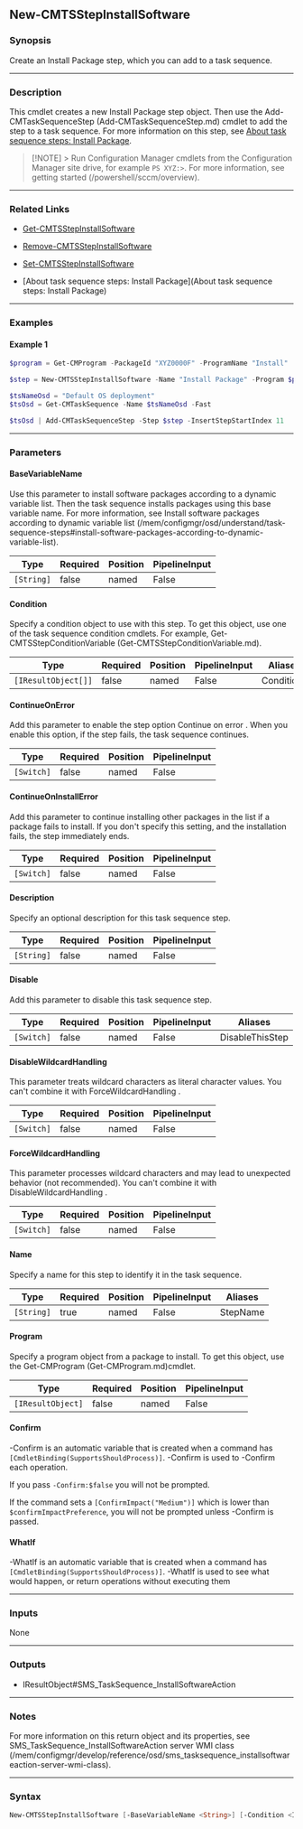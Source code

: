 New-CMTSStepInstallSoftware
---------------------------




### Synopsis
Create an Install Package step, which you can add to a task sequence.



---


### Description

This cmdlet creates a new Install Package step object. Then use the Add-CMTaskSequenceStep (Add-CMTaskSequenceStep.md) cmdlet to add the step to a task sequence. For more information on this step, see [About task sequence steps: Install Package](/mem/configmgr/osd/understand/task-sequence-steps#BKMK_InstallPackage).



> [!NOTE] > Run Configuration Manager cmdlets from the Configuration Manager site drive, for example `PS XYZ:>`. For more information, see getting started (/powershell/sccm/overview).



---


### Related Links
* [Get-CMTSStepInstallSoftware](Get-CMTSStepInstallSoftware)



* [Remove-CMTSStepInstallSoftware](Remove-CMTSStepInstallSoftware)



* [Set-CMTSStepInstallSoftware](Set-CMTSStepInstallSoftware)



* [About task sequence steps: Install Package](About task sequence steps: Install Package)





---


### Examples
#### Example 1
```PowerShell
$program = Get-CMProgram -PackageId "XYZ0000F" -ProgramName "Install"

$step = New-CMTSStepInstallSoftware -Name "Install Package" -Program $program

$tsNameOsd = "Default OS deployment"
$tsOsd = Get-CMTaskSequence -Name $tsNameOsd -Fast

$tsOsd | Add-CMTaskSequenceStep -Step $step -InsertStepStartIndex 11
```



---


### Parameters
#### **BaseVariableName**

Use this parameter to install software packages according to a dynamic variable list. Then the task sequence installs packages using this base variable name. For more information, see Install software packages according to dynamic variable list (/mem/configmgr/osd/understand/task-sequence-steps#install-software-packages-according-to-dynamic-variable-list).






|Type      |Required|Position|PipelineInput|
|----------|--------|--------|-------------|
|`[String]`|false   |named   |False        |



#### **Condition**

Specify a condition object to use with this step. To get this object, use one of the task sequence condition cmdlets. For example, Get-CMTSStepConditionVariable (Get-CMTSStepConditionVariable.md).






|Type               |Required|Position|PipelineInput|Aliases   |
|-------------------|--------|--------|-------------|----------|
|`[IResultObject[]]`|false   |named   |False        |Conditions|



#### **ContinueOnError**

Add this parameter to enable the step option Continue on error . When you enable this option, if the step fails, the task sequence continues.






|Type      |Required|Position|PipelineInput|
|----------|--------|--------|-------------|
|`[Switch]`|false   |named   |False        |



#### **ContinueOnInstallError**

Add this parameter to continue installing other packages in the list if a package fails to install. If you don't specify this setting, and the installation fails, the step immediately ends.






|Type      |Required|Position|PipelineInput|
|----------|--------|--------|-------------|
|`[Switch]`|false   |named   |False        |



#### **Description**

Specify an optional description for this task sequence step.






|Type      |Required|Position|PipelineInput|
|----------|--------|--------|-------------|
|`[String]`|false   |named   |False        |



#### **Disable**

Add this parameter to disable this task sequence step.






|Type      |Required|Position|PipelineInput|Aliases        |
|----------|--------|--------|-------------|---------------|
|`[Switch]`|false   |named   |False        |DisableThisStep|



#### **DisableWildcardHandling**

This parameter treats wildcard characters as literal character values. You can't combine it with ForceWildcardHandling .






|Type      |Required|Position|PipelineInput|
|----------|--------|--------|-------------|
|`[Switch]`|false   |named   |False        |



#### **ForceWildcardHandling**

This parameter processes wildcard characters and may lead to unexpected behavior (not recommended). You can't combine it with DisableWildcardHandling .






|Type      |Required|Position|PipelineInput|
|----------|--------|--------|-------------|
|`[Switch]`|false   |named   |False        |



#### **Name**

Specify a name for this step to identify it in the task sequence.






|Type      |Required|Position|PipelineInput|Aliases |
|----------|--------|--------|-------------|--------|
|`[String]`|true    |named   |False        |StepName|



#### **Program**

Specify a program object from a package to install. To get this object, use the Get-CMProgram (Get-CMProgram.md)cmdlet.






|Type             |Required|Position|PipelineInput|
|-----------------|--------|--------|-------------|
|`[IResultObject]`|false   |named   |False        |



#### **Confirm**
-Confirm is an automatic variable that is created when a command has ```[CmdletBinding(SupportsShouldProcess)]```.
-Confirm is used to -Confirm each operation.

If you pass ```-Confirm:$false``` you will not be prompted.


If the command sets a ```[ConfirmImpact("Medium")]``` which is lower than ```$confirmImpactPreference```, you will not be prompted unless -Confirm is passed.

#### **WhatIf**
-WhatIf is an automatic variable that is created when a command has ```[CmdletBinding(SupportsShouldProcess)]```.
-WhatIf is used to see what would happen, or return operations without executing them


---


### Inputs
None





---


### Outputs
* IResultObject#SMS_TaskSequence_InstallSoftwareAction






---


### Notes
For more information on this return object and its properties, see SMS_TaskSequence_InstallSoftwareAction server WMI class (/mem/configmgr/develop/reference/osd/sms_tasksequence_installsoftwareaction-server-wmi-class).



---


### Syntax
```PowerShell
New-CMTSStepInstallSoftware [-BaseVariableName <String>] [-Condition <IResultObject[]>] [-ContinueOnError] [-ContinueOnInstallError] [-Description <String>] [-Disable] [-DisableWildcardHandling] [-ForceWildcardHandling] -Name <String> [-Program <IResultObject>] [-Confirm] [-WhatIf] [<CommonParameters>]
```
